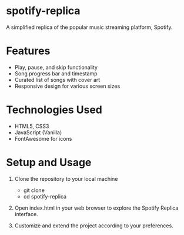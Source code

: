 # spotify-replica
A simplified replica of the popular music streaming platform, Spotify. 

# Features
- Play, pause, and skip functionality
- Song progress bar and timestamp
- Curated list of songs with cover art
- Responsive design for various screen sizes

# Technologies Used
- HTML5, CSS3
- JavaScript (Vanilla)
- FontAwesome for icons

# Setup and Usage
1. Clone the repository to your local machine
   - git clone 
   - cd spotify-replica

2. Open index.html in your web browser to explore the Spotify Replica interface.

3. Customize and extend the project according to your preferences.

